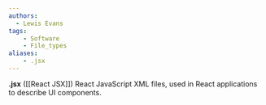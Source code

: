 ```yaml
---
authors:
  - Lewis Evans
tags:
    - Software
    - File_types
aliases:
    - .jsx
---
```

**.jsx** ([[React JSX]]) React JavaScript XML files, used in React applications to describe UI components.
